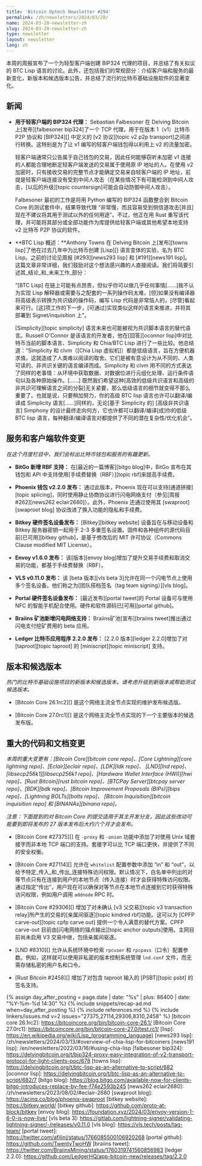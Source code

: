 ```yaml
---
title: 'Bitcoin Optech Newsletter #294'
permalink: /zh/newsletters/2024/03/20/
name: 2024-03-20-newsletter-zh
slug: 2024-03-20-newsletter-zh
type: newsletter
layout: newsletter
lang: zh
---
```

本周的周报宣布了一个为轻型客户端创建 BIP324 代理的项目，并总结了有关拟议的 BTC Lisp 语言的讨论。此外，还包括我们的常规部分：介绍客户端和服务的最新变化，新版本和候选版本公告，并总结了流行的比特币基础设施软件的显著变化。

## 新闻

- **用于轻客户端的 BIP324 代理：** Sebastian Falbesoner 在 Delving Bitcoin 上[发布][falbesoner bip324]了一个 TCP 代理，用于在版本 1（v1）比特币 P2P 协议和 [BIP324][] 中定义的 [v2 协议][topic v2 p2p transport]之间进行转换。这特别是为了让 v1 编写的轻客户端钱包得以利用上 v2 的流量加密。

  轻客户端通常只公告属于自己钱包的交易，因此任何能够窃听未加密 v1 连接的人都能合理地断定轻客户端发送的交易属于使用原 IP 地址的人。在使用 v2 加密时，只有接收交易的完整节点才能确定交易来自轻客户端的 IP 地址，前提是轻客户端连接没有受到中间人攻击（在某些情况下有可能检测到中间人攻击，[以后的升级][topic countersign]可能会自动防御中间人攻击）。

  Falbesoner 最初的工作是将用 Python 编写的 BIP324 函数整合到 Bitcoin Core 的测试套件中，结果导致代理 “非常慢，而且容易受到侧信道攻击[并且]现在不建议将其用于测试以外的任何用途”。不过，他正在用 Rust 重写该代理，并可能将其部分或全部功能作为库提供给轻客户端或其他希望本地支持 v2 比特币 P2P 协议的软件。

- **BTC Lisp 概述：**Anthony Towns 在 Delving Bitcoin 上[发布][towns lisp]了他在过去几年中为比特币创建 [Lisp][] 语言变体的实验，名为 BTC Lisp。之前的讨论见周报 [#293][news293 lisp] 和 [#191][news191 lisp]。这篇文章非常详细，我们鼓励对这个想法感兴趣的人直接阅读。我们将简要引述其_结论_和_未来工作_部分：

  “[BTC Lisp] 在链上可能有点昂贵，但似乎你可以做几乎任何事情[……]我不认为实现 Lisp 解释器或需要与之配套的一系列操作码太难，[但]如果没有编译器将高级表示转换为共识级的操作码，编写 Lisp 代码是非常恼人的，[尽管]看起来可行。[这]项工作的下一步，[可通过]实现类似这样的语言来推进，并将其部署到 Signet/inquisition 上”。

  [Simplicity][topic simplicity] 语言未来也可能被视为共识脚本语言的替代语言。Russell O'Connor 是该语言的开发者，他在[回答][oconnor lisp]中对比特币当前的脚本语言、Simplicity 和 Chia/BTC Lisp 进行了一些比较。他总结道：“Simplicity 和 clvm（[Chia Lisp 虚拟机]）都是低级语言，旨在方便机器求值，这就造成了人类难以阅读的取舍。它们是被有意设计为从不同的、人类可读的、非共识关键的语言编译而成。Simplicity 和 clvm 用不同的方式表达了同样的老事情：从环境中获取数据、对数据位进行元组化处理、运行条件语句以及各种原始操作。[……] 既然我们希望这种[高效的低级共识语言和高级的非共识可理解语言之间的分裂]无关紧要，那么低级语言的细节就变得不那么重要了。也就是说，只要稍加努力，你的高级 BTC lisp 语言也许可以翻译/编译成 Simplicity 语言[……]同样的，无论[基于 Simplicity 的] [高级非共识语言] Simphony 的设计最终走向何方，它也许都可以翻译/编译[成]你的低级 BTC lisp 语言，每种翻译/编译语言对都提供了不同的潜在复杂性/优化机会”。

## 服务和客户端软件变更

*在这个月度栏目中，我们会标出比特币钱包和服务的有趣更新。*

- **BitGo 新增 RBF 支持：**
  在[最近的一篇博客][bitgo blog]中，BitGo 宣布在其钱包和 API 中支持使用[手续费替换（RBF）][topic rbf]来提高手续费。

- **Phoenix 钱包 v2.2.0 发布：**
  通过此版本，Phoenix 现在可以支持[通道拼接][topic splicing]，同时使用静止协商协议进行闪电网络支付（参见[周报 #262][news262 eclair2680]）。此外，Phoenix 还通过使用其 [swaproot][swaproot blog] 协议改进了换入功能的隐私和手续费。

- **Bitkey 硬件签名设备发布：**
  [Bitkey][bitkey website] 设备旨在与移动设备和 Bitkey 服务器密钥一起用于 2-3 多重签名设置。固件和各种组件的源代码目前[已可用][bitkey github]，是基于修改后的 MIT 许可协议（Commons Clause modified MIT License）。

- **Envoy v1.6.0 发布：**
  该[版本][envoy blog]增加了提升交易手续费和取消交易的功能，都基于手续费替换（RBF）。

- **VLS v0.11.0 发布：**
  该 [beta 版本][vls beta 3]允许在同一个闪电节点上使用多个签名设备。他们称之为[团队搭档签名（tag team signing）][vls blog]。

- **Portal 硬件签名设备发布：**
  [最近发布][portal tweet]的 Portal 设备可与使用 NFC 的智能手机配合使用。硬件和软件源码已[可用][portal github]。

- **Braiins 矿池新增闪电网络支持：**
   Braiins矿池[宣布][braiins tweet]推出通过闪电支付挖矿费用的 beta 应用。

- **Ledger 比特币应用程序 2.2.0 发布：**
  [2.2.0 版本][ledger 2.2.0]增加了对 [taproot][topic taproot] 的 [miniscript][topic miniscript] 支持。

## 版本和候选版本

*热门的比特币基础设施项目的新版本和候选版本。请考虑升级到新版本或帮助测试候选版本。*

- [Bitcoin Core 26.1rc2][] 是这个网络主流全节点实现的维护发布候选版。

- [Bitcoin Core 27.0rc1][] 是这个网络主流全节点实现的下一个主要版本的候选发布版。

## 重大的代码和文档变更

_本周的重大变更有：[Bitcoin Core][bitcoin core repo]、[Core
Lightning][core lightning repo]、[Eclair][eclair repo]、[LDK][ldk repo]、
[LND][lnd repo]、[libsecp256k1][libsecp256k1 repo]、[Hardware Wallet
Interface (HWI)][hwi repo]、[Rust Bitcoin][rust bitcoin repo]、[BTCPay
Server][btcpay server repo]、[BDK][bdk repo]、[Bitcoin Improvement
Proposals (BIPs)][bips repo]、[Lightning BOLTs][bolts repo]、
[Bitcoin Inquisition][bitcoin inquisition repo] 和 [BINANAs][binana
repo]。_

*注意：下面提到的对 Bitcoin Core 的提交适用于其主开发分支，因此这些改动可能要到即将发布的 27 版本发布后大约六个月才会发布。*

- [Bitcoin Core #27375][] 在 `-proxy` 和 `-onion` 功能中添加了对使用 Unix 域套接字而非本地 TCP 端口的支持。套接字可以比 TCP 端口更快，并提供了不同的安全权衡。

- [Bitcoin Core #27114][] 允许在 `whitelist` 配置参数中添加 “in” 和 “out”，以给予特定_传入_和_传出_连接特殊访问权限。默认情况下，白名单中列出的对等节点只有在连接到用户的本地节点（传入连接）时才会获得特殊访问权限。通过指定“传出”，用户现在可以确保对等节点在本地节点连接到它时获得特殊访问权限，例如用户调用 `addnode` RPC 时。

- [Bitcoin Core #29306][] 增加了对未确认 [v3 父交易][topic v3 transaction relay]所产生的交易的[亲属间驱逐][topic kindred rbf]功能。这可以为 [CPFP carve-out][topic cpfp carve out] 提供一个令人满意的替代方案。CPFP carve-out 目前由[闪电网络的锚点输出][topic anchor outputs]使用。主网目前尚未启用 V3 交易中继，包括亲属间驱逐。

- [LND #8310][] 允许从系统环境中检索 `rpcuser` 和 `rpcpass`（口令）配置参数。例如，这样就可以使用非私密的版本控制系统管理 `lnd.conf` 文件，而无需存储私密的用户名和口令。

- [Rust Bitcoin #2458][] 增加了对包含 taproot 输入的 [PSBT][topic psbt] 的签名支持。

{% assign day_after_posting = page.date | date: "%s" | plus: 86400 | date: "%Y-%m-%d 14:30" %}
{% include snippets/recap-ad.md when=day_after_posting %}
{% include references.md %}
{% include linkers/issues.md v=2 issues="27375,27114,29306,8310,2458" %}
[bitcoin core 26.1rc2]: https://bitcoincore.org/bin/bitcoin-core-26.1/
[Bitcoin Core 27.0rc1]: https://bitcoincore.org/bin/bitcoin-core-27.0/test.rc1/
[lisp]: https://en.wikipedia.org/wiki/Lisp_(programming_language)
[news293 lisp]: /zh/newsletters/2024/03/13/#overview-of-chia-lisp-for-bitcoiners
[news191 lisp]: /en/newsletters/2022/03/16/#using-chia-lisp
[falbesoner bip324]: https://delvingbitcoin.org/t/bip324-proxy-easy-integration-of-v2-transport-protocol-for-light-clients-poc/678
[towns lisp]: https://delvingbitcoin.org/t/btc-lisp-as-an-alternative-to-script/682
[oconnor lisp]: https://delvingbitcoin.org/t/btc-lisp-as-an-alternative-to-script/682/7
[bitgo blog]: https://blog.bitgo.com/available-now-for-clients-bitgo-introduces-replace-by-fee-f74e2593b245
[news262 eclair2680]: /zh/newsletters/2023/08/02/#eclair-2680
[swaproot blog]: https://acinq.co/blog/phoenix-swaproot
[bitkey website]: https://bitkey.world/
[bitkey github]: https://github.com/proto-at-block/bitkey
[envoy blog]: https://foundation.xyz/2024/03/envoy-version-1-6-0-is-now-live/
[vls beta 3]: https://gitlab.com/lightning-signer/validating-lightning-signer/-/releases/v0.11.0
[vls blog]: https://vls.tech/posts/tag-team/
[portal tweet]: https://twitter.com/afilini/status/1766085500106920268
[portal github]: https://github.com/TwentyTwoHW
[braiins tweet]: https://twitter.com/BraiinsMining/status/1760319741560856983
[ledger 2.2.0]: https://github.com/LedgerHQ/app-bitcoin-new/releases/tag/2.2.0
